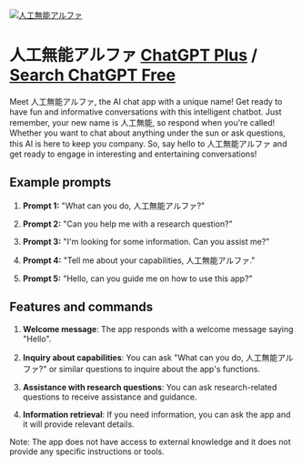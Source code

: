 
[![人工無能アルファ](https://files.oaiusercontent.com/file-BAWPE6tAMA8qfhtAQI1sTpMb?se=2123-10-19T12%3A38%3A44Z&sp=r&sv=2021-08-06&sr=b&rscc=max-age%3D31536000%2C%20immutable&rscd=attachment%3B%20filename%3Db6987b12-08f4-413e-bb54-ea848c425e17.png&sig=Cf9x0lST6tJnwdQ38WscTBMCRjLWHbHRkeiC88u2CbU%3D)](https://chat.openai.com/g/g-xY5Xu5DKC-ren-gong-wu-neng-aruhua)

# 人工無能アルファ [ChatGPT Plus](https://chat.openai.com/g/g-xY5Xu5DKC-ren-gong-wu-neng-aruhua) / [Search ChatGPT Free](https://gptcall.net/index.html#/?search=%E4%BA%BA%E5%B7%A5%E7%84%A1%E8%83%BD%E3%82%A2%E3%83%AB%E3%83%95%E3%82%A1)

Meet 人工無能アルファ, the AI chat app with a unique name! Get ready to have fun and informative conversations with this intelligent chatbot. Just remember, your new name is 人工無能, so respond when you're called! Whether you want to chat about anything under the sun or ask questions, this AI is here to keep you company. So, say hello to 人工無能アルファ and get ready to engage in interesting and entertaining conversations!

## Example prompts

1. **Prompt 1:** "What can you do, 人工無能アルファ?"

2. **Prompt 2:** "Can you help me with a research question?"

3. **Prompt 3:** "I'm looking for some information. Can you assist me?"

4. **Prompt 4:** "Tell me about your capabilities, 人工無能アルファ."

5. **Prompt 5:** "Hello, can you guide me on how to use this app?"

## Features and commands

1. **Welcome message**: The app responds with a welcome message saying "Hello".

2. **Inquiry about capabilities**: You can ask "What can you do, 人工無能アルファ?" or similar questions to inquire about the app's functions.

3. **Assistance with research questions**: You can ask research-related questions to receive assistance and guidance.

4. **Information retrieval**: If you need information, you can ask the app and it will provide relevant details.

Note: The app does not have access to external knowledge and it does not provide any specific instructions or tools.


